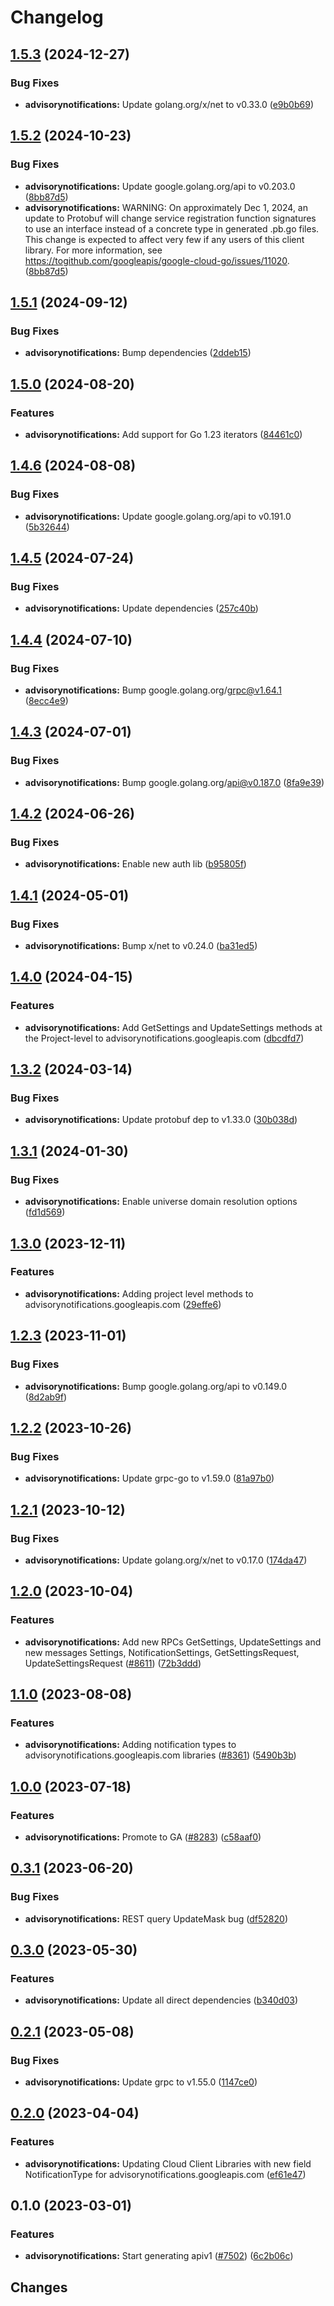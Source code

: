 # Changelog


## [1.5.3](https://github.com/googleapis/google-cloud-go/compare/advisorynotifications/v1.5.2...advisorynotifications/v1.5.3) (2024-12-27)


### Bug Fixes

* **advisorynotifications:** Update golang.org/x/net to v0.33.0 ([e9b0b69](https://github.com/googleapis/google-cloud-go/commit/e9b0b69644ea5b276cacff0a707e8a5e87efafc9))

## [1.5.2](https://github.com/googleapis/google-cloud-go/compare/advisorynotifications/v1.5.1...advisorynotifications/v1.5.2) (2024-10-23)


### Bug Fixes

* **advisorynotifications:** Update google.golang.org/api to v0.203.0 ([8bb87d5](https://github.com/googleapis/google-cloud-go/commit/8bb87d56af1cba736e0fe243979723e747e5e11e))
* **advisorynotifications:** WARNING: On approximately Dec 1, 2024, an update to Protobuf will change service registration function signatures to use an interface instead of a concrete type in generated .pb.go files. This change is expected to affect very few if any users of this client library. For more information, see https://togithub.com/googleapis/google-cloud-go/issues/11020. ([8bb87d5](https://github.com/googleapis/google-cloud-go/commit/8bb87d56af1cba736e0fe243979723e747e5e11e))

## [1.5.1](https://github.com/googleapis/google-cloud-go/compare/advisorynotifications/v1.5.0...advisorynotifications/v1.5.1) (2024-09-12)


### Bug Fixes

* **advisorynotifications:** Bump dependencies ([2ddeb15](https://github.com/googleapis/google-cloud-go/commit/2ddeb1544a53188a7592046b98913982f1b0cf04))

## [1.5.0](https://github.com/googleapis/google-cloud-go/compare/advisorynotifications/v1.4.6...advisorynotifications/v1.5.0) (2024-08-20)


### Features

* **advisorynotifications:** Add support for Go 1.23 iterators ([84461c0](https://github.com/googleapis/google-cloud-go/commit/84461c0ba464ec2f951987ba60030e37c8a8fc18))

## [1.4.6](https://github.com/googleapis/google-cloud-go/compare/advisorynotifications/v1.4.5...advisorynotifications/v1.4.6) (2024-08-08)


### Bug Fixes

* **advisorynotifications:** Update google.golang.org/api to v0.191.0 ([5b32644](https://github.com/googleapis/google-cloud-go/commit/5b32644eb82eb6bd6021f80b4fad471c60fb9d73))

## [1.4.5](https://github.com/googleapis/google-cloud-go/compare/advisorynotifications/v1.4.4...advisorynotifications/v1.4.5) (2024-07-24)


### Bug Fixes

* **advisorynotifications:** Update dependencies ([257c40b](https://github.com/googleapis/google-cloud-go/commit/257c40bd6d7e59730017cf32bda8823d7a232758))

## [1.4.4](https://github.com/googleapis/google-cloud-go/compare/advisorynotifications/v1.4.3...advisorynotifications/v1.4.4) (2024-07-10)


### Bug Fixes

* **advisorynotifications:** Bump google.golang.org/grpc@v1.64.1 ([8ecc4e9](https://github.com/googleapis/google-cloud-go/commit/8ecc4e9622e5bbe9b90384d5848ab816027226c5))

## [1.4.3](https://github.com/googleapis/google-cloud-go/compare/advisorynotifications/v1.4.2...advisorynotifications/v1.4.3) (2024-07-01)


### Bug Fixes

* **advisorynotifications:** Bump google.golang.org/api@v0.187.0 ([8fa9e39](https://github.com/googleapis/google-cloud-go/commit/8fa9e398e512fd8533fd49060371e61b5725a85b))

## [1.4.2](https://github.com/googleapis/google-cloud-go/compare/advisorynotifications/v1.4.1...advisorynotifications/v1.4.2) (2024-06-26)


### Bug Fixes

* **advisorynotifications:** Enable new auth lib ([b95805f](https://github.com/googleapis/google-cloud-go/commit/b95805f4c87d3e8d10ea23bd7a2d68d7a4157568))

## [1.4.1](https://github.com/googleapis/google-cloud-go/compare/advisorynotifications/v1.4.0...advisorynotifications/v1.4.1) (2024-05-01)


### Bug Fixes

* **advisorynotifications:** Bump x/net to v0.24.0 ([ba31ed5](https://github.com/googleapis/google-cloud-go/commit/ba31ed5fda2c9664f2e1cf972469295e63deb5b4))

## [1.4.0](https://github.com/googleapis/google-cloud-go/compare/advisorynotifications/v1.3.2...advisorynotifications/v1.4.0) (2024-04-15)


### Features

* **advisorynotifications:** Add GetSettings and UpdateSettings methods at the Project-level to advisorynotifications.googleapis.com ([dbcdfd7](https://github.com/googleapis/google-cloud-go/commit/dbcdfd7843be16573b1683466852242a84891456))

## [1.3.2](https://github.com/googleapis/google-cloud-go/compare/advisorynotifications/v1.3.1...advisorynotifications/v1.3.2) (2024-03-14)


### Bug Fixes

* **advisorynotifications:** Update protobuf dep to v1.33.0 ([30b038d](https://github.com/googleapis/google-cloud-go/commit/30b038d8cac0b8cd5dd4761c87f3f298760dd33a))

## [1.3.1](https://github.com/googleapis/google-cloud-go/compare/advisorynotifications/v1.3.0...advisorynotifications/v1.3.1) (2024-01-30)


### Bug Fixes

* **advisorynotifications:** Enable universe domain resolution options ([fd1d569](https://github.com/googleapis/google-cloud-go/commit/fd1d56930fa8a747be35a224611f4797b8aeb698))

## [1.3.0](https://github.com/googleapis/google-cloud-go/compare/advisorynotifications/v1.2.3...advisorynotifications/v1.3.0) (2023-12-11)


### Features

* **advisorynotifications:** Adding project level methods to advisorynotifications.googleapis.com ([29effe6](https://github.com/googleapis/google-cloud-go/commit/29effe600e16f24a127a1422ec04263c4f7a600a))

## [1.2.3](https://github.com/googleapis/google-cloud-go/compare/advisorynotifications/v1.2.2...advisorynotifications/v1.2.3) (2023-11-01)


### Bug Fixes

* **advisorynotifications:** Bump google.golang.org/api to v0.149.0 ([8d2ab9f](https://github.com/googleapis/google-cloud-go/commit/8d2ab9f320a86c1c0fab90513fc05861561d0880))

## [1.2.2](https://github.com/googleapis/google-cloud-go/compare/advisorynotifications/v1.2.1...advisorynotifications/v1.2.2) (2023-10-26)


### Bug Fixes

* **advisorynotifications:** Update grpc-go to v1.59.0 ([81a97b0](https://github.com/googleapis/google-cloud-go/commit/81a97b06cb28b25432e4ece595c55a9857e960b7))

## [1.2.1](https://github.com/googleapis/google-cloud-go/compare/advisorynotifications/v1.2.0...advisorynotifications/v1.2.1) (2023-10-12)


### Bug Fixes

* **advisorynotifications:** Update golang.org/x/net to v0.17.0 ([174da47](https://github.com/googleapis/google-cloud-go/commit/174da47254fefb12921bbfc65b7829a453af6f5d))

## [1.2.0](https://github.com/googleapis/google-cloud-go/compare/advisorynotifications/v1.1.0...advisorynotifications/v1.2.0) (2023-10-04)


### Features

* **advisorynotifications:** Add new RPCs GetSettings, UpdateSettings and new messages Settings, NotificationSettings, GetSettingsRequest, UpdateSettingsRequest ([#8611](https://github.com/googleapis/google-cloud-go/issues/8611)) ([72b3ddd](https://github.com/googleapis/google-cloud-go/commit/72b3ddd94c77c5366a7cfcbdbe12ea41b8eb476a))

## [1.1.0](https://github.com/googleapis/google-cloud-go/compare/advisorynotifications/v1.0.0...advisorynotifications/v1.1.0) (2023-08-08)


### Features

* **advisorynotifications:** Adding notification types to advisorynotifications.googleapis.com libraries ([#8361](https://github.com/googleapis/google-cloud-go/issues/8361)) ([5490b3b](https://github.com/googleapis/google-cloud-go/commit/5490b3b30e3d061cff7a0e9366bb175fd7d9dd31))

## [1.0.0](https://github.com/googleapis/google-cloud-go/compare/advisorynotifications/v0.3.1...advisorynotifications/v1.0.0) (2023-07-18)


### Features

* **advisorynotifications:** Promote to GA ([#8283](https://github.com/googleapis/google-cloud-go/issues/8283)) ([c58aaf0](https://github.com/googleapis/google-cloud-go/commit/c58aaf0a5148c203cc31bf15b4bdfb8baeba9c32))

## [0.3.1](https://github.com/googleapis/google-cloud-go/compare/advisorynotifications-v0.3.0...advisorynotifications/v0.3.1) (2023-06-20)


### Bug Fixes

* **advisorynotifications:** REST query UpdateMask bug ([df52820](https://github.com/googleapis/google-cloud-go/commit/df52820b0e7721954809a8aa8700b93c5662dc9b))

## [0.3.0](https://github.com/googleapis/google-cloud-go/compare/advisorynotifications/v0.2.1...advisorynotifications/v0.3.0) (2023-05-30)


### Features

* **advisorynotifications:** Update all direct dependencies ([b340d03](https://github.com/googleapis/google-cloud-go/commit/b340d030f2b52a4ce48846ce63984b28583abde6))

## [0.2.1](https://github.com/googleapis/google-cloud-go/compare/advisorynotifications/v0.2.0...advisorynotifications/v0.2.1) (2023-05-08)


### Bug Fixes

* **advisorynotifications:** Update grpc to v1.55.0 ([1147ce0](https://github.com/googleapis/google-cloud-go/commit/1147ce02a990276ca4f8ab7a1ab65c14da4450ef))

## [0.2.0](https://github.com/googleapis/google-cloud-go/compare/advisorynotifications/v0.1.0...advisorynotifications/v0.2.0) (2023-04-04)


### Features

* **advisorynotifications:** Updating Cloud Client Libraries with new field NotificationType for advisorynotifications.googleapis.com ([ef61e47](https://github.com/googleapis/google-cloud-go/commit/ef61e4799280a355b960da8ae240ceb2efbe71ac))

## 0.1.0 (2023-03-01)


### Features

* **advisorynotifications:** Start generating apiv1 ([#7502](https://github.com/googleapis/google-cloud-go/issues/7502)) ([6c2b06c](https://github.com/googleapis/google-cloud-go/commit/6c2b06c43873ce4f2037383b204867c8db694a83))

## Changes
